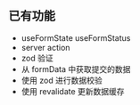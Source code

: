 ## 已有功能

- useFormState useFormStatus
- server action
- zod 验证
- 从 formData 中获取提交的数据
- 使用 zod 进行数据校验
- 使用 revalidate 更新数据缓存
